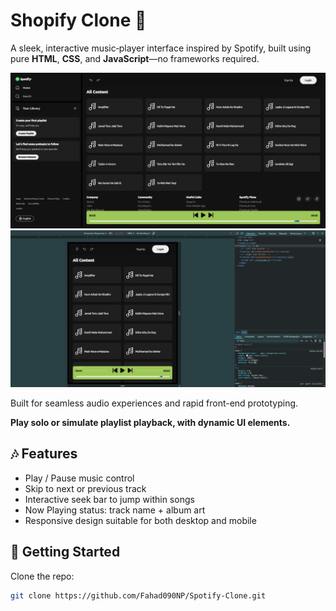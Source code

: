 # Shopify Clone 🎵

A sleek, interactive music‑player interface inspired by Spotify, built using pure **HTML**, **CSS**, and **JavaScript**—no frameworks required.

![Screenshot – App Home View](./screenshots/1.png)
![Screenshot – Now Playing Bar](./screenshots/2.png)

Built for seamless audio experiences and rapid front-end prototyping.

**Play solo or simulate playlist playback, with dynamic UI elements.**

## 🎶 Features

- Play / Pause music control  
- Skip to next or previous track  
- Interactive seek bar to jump within songs  
- Now Playing status: track name + album art  
- Responsive design suitable for both desktop and mobile

## 🧭 Getting Started

Clone the repo:

```bash
git clone https://github.com/Fahad090NP/Spotify-Clone.git
